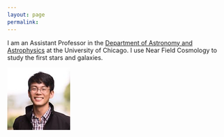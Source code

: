 ```yaml
---
layout: page
permalink: 
---
```


I am an Assistant Professor in the [Department of Astronomy and Astrophysics](https://astrophysics.uchicago.edu/) at the University of Chicago. I use Near Field Cosmology to study the first stars and galaxies.

<!--### Research Opportunities-->
<!--* Graduate students applying to [University of Chicago Astronomy & Astrophysics](https://astrophysics.uchicago.edu/academics/graduate-programs/) interested in near-field cosmology or stellar spectroscopy should contact me. Advice on how to apply is [at this link](https://astrophysics.uchicago.edu/academics/graduate-programs/how-to-apply/). The GRE is not accepted this application cycle (2021). Fee waivers are [available](https://www.btaa.org/resources-for/students/freeapp/introduction).-->

![Alex Ji](/img/alexji2.jpg)
